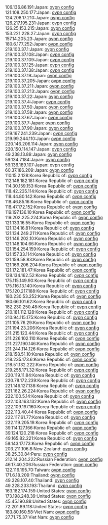 106.136.86.191:Japan: [ovpn config](vpn/106_136_86_191.ovpn)  
121.108.250.177:Japan: [ovpn config](vpn/121_108_250_177.ovpn)  
124.208.17.210:Japan: [ovpn config](vpn/124_208_17_210.ovpn)  
126.217.195.231:Japan: [ovpn config](vpn/126_217_195_231.ovpn)  
126.25.153.215:Japan: [ovpn config](vpn/126_25_153_215.ovpn)  
153.221.228.27:Japan: [ovpn config](vpn/153_221_228_27.ovpn)  
157.14.205.23:Japan: [ovpn config](vpn/157_14_205_23.ovpn)  
180.6.177.252:Japan: [ovpn config](vpn/180_6_177_252.ovpn)  
219.100.37.1:Japan: [ovpn config](vpn/219_100_37_1.ovpn)  
219.100.37.108:Japan: [ovpn config](vpn/219_100_37_108.ovpn)  
219.100.37.109:Japan: [ovpn config](vpn/219_100_37_109.ovpn)  
219.100.37.125:Japan: [ovpn config](vpn/219_100_37_125.ovpn)  
219.100.37.138:Japan: [ovpn config](vpn/219_100_37_138.ovpn)  
219.100.37.19:Japan: [ovpn config](vpn/219_100_37_19.ovpn)  
219.100.37.205:Japan: [ovpn config](vpn/219_100_37_205.ovpn)  
219.100.37.211:Japan: [ovpn config](vpn/219_100_37_211.ovpn)  
219.100.37.213:Japan: [ovpn config](vpn/219_100_37_213.ovpn)  
219.100.37.22:Japan: [ovpn config](vpn/219_100_37_22.ovpn)  
219.100.37.4:Japan: [ovpn config](vpn/219_100_37_4.ovpn)  
219.100.37.50:Japan: [ovpn config](vpn/219_100_37_50.ovpn)  
219.100.37.58:Japan: [ovpn config](vpn/219_100_37_58.ovpn)  
219.100.37.67:Japan: [ovpn config](vpn/219_100_37_67.ovpn)  
219.100.37.7:Japan: [ovpn config](vpn/219_100_37_7.ovpn)  
219.100.37.90:Japan: [ovpn config](vpn/219_100_37_90.ovpn)  
219.167.241.239:Japan: [ovpn config](vpn/219_167_241_239.ovpn)  
219.99.244.110:Japan: [ovpn config](vpn/219_99_244_110.ovpn)  
220.146.206.114:Japan: [ovpn config](vpn/220_146_206_114.ovpn)  
220.150.114.147:Japan: [ovpn config](vpn/220_150_114_147.ovpn)  
49.238.13.89:Japan: [ovpn config](vpn/49_238_13_89.ovpn)  
59.134.7.184:Japan: [ovpn config](vpn/59_134_7_184.ovpn)  
59.136.189.107:Japan: [ovpn config](vpn/59_136_189_107.ovpn)  
60.37.186.209:Japan: [ovpn config](vpn/60_37_186_209.ovpn)  
110.15.2.128:Korea Republic of: [ovpn config](vpn/110_15_2_128.ovpn)  
112.148.182.181:Korea Republic of: [ovpn config](vpn/112_148_182_181.ovpn)  
114.30.159.153:Korea Republic of: [ovpn config](vpn/114_30_159_153.ovpn)  
118.42.235.114:Korea Republic of: [ovpn config](vpn/118_42_235_114.ovpn)  
118.44.80.142:Korea Republic of: [ovpn config](vpn/118_44_80_142.ovpn)  
118.46.85.16:Korea Republic of: [ovpn config](vpn/118_46_85_16.ovpn)  
118.47.172.152:Korea Republic of: [ovpn config](vpn/118_47_172_152.ovpn)  
119.197.136.10:Korea Republic of: [ovpn config](vpn/119_197_136_10.ovpn)  
119.202.225.224:Korea Republic of: [ovpn config](vpn/119_202_225_224.ovpn)  
121.133.16.55:Korea Republic of: [ovpn config](vpn/121_133_16_55.ovpn)  
121.134.16.81:Korea Republic of: [ovpn config](vpn/121_134_16_81.ovpn)  
121.134.249.211:Korea Republic of: [ovpn config](vpn/121_134_249_211.ovpn)  
121.146.202.10:Korea Republic of: [ovpn config](vpn/121_146_202_10.ovpn)  
121.148.104.66:Korea Republic of: [ovpn config](vpn/121_148_104_66.ovpn)  
121.154.254.159:Korea Republic of: [ovpn config](vpn/121_154_254_159.ovpn)  
121.157.33.114:Korea Republic of: [ovpn config](vpn/121_157_33_114.ovpn)  
121.159.58.83:Korea Republic of: [ovpn config](vpn/121_159_58_83.ovpn)  
121.169.206.204:Korea Republic of: [ovpn config](vpn/121_169_206_204.ovpn)  
121.172.181.47:Korea Republic of: [ovpn config](vpn/121_172_181_47.ovpn)  
128.134.162.52:Korea Republic of: [ovpn config](vpn/128_134_162_52.ovpn)  
175.115.149.90:Korea Republic of: [ovpn config](vpn/175_115_149_90.ovpn)  
175.116.13.140:Korea Republic of: [ovpn config](vpn/175_116_13_140.ovpn)  
175.120.217.188:Korea Republic of: [ovpn config](vpn/175_120_217_188.ovpn)  
180.230.53.252:Korea Republic of: [ovpn config](vpn/180_230_53_252.ovpn)  
180.66.101.62:Korea Republic of: [ovpn config](vpn/180_66_101_62.ovpn)  
182.230.250.48:Korea Republic of: [ovpn config](vpn/182_230_250_48.ovpn)  
210.181.112.128:Korea Republic of: [ovpn config](vpn/210_181_112_128.ovpn)  
210.94.115.175:Korea Republic of: [ovpn config](vpn/210_94_115_175.ovpn)  
211.105.76.29:Korea Republic of: [ovpn config](vpn/211_105_76_29.ovpn)  
211.194.23.206:Korea Republic of: [ovpn config](vpn/211_194_23_206.ovpn)  
211.215.123.44:Korea Republic of: [ovpn config](vpn/211_215_123_44.ovpn)  
211.226.102.110:Korea Republic of: [ovpn config](vpn/211_226_102_110.ovpn)  
211.227.190.146:Korea Republic of: [ovpn config](vpn/211_227_190_146.ovpn)  
211.244.114.126:Korea Republic of: [ovpn config](vpn/211_244_114_126.ovpn)  
218.158.51.10:Korea Republic of: [ovpn config](vpn/218_158_51_10.ovpn)  
218.235.173.6:Korea Republic of: [ovpn config](vpn/218_235_173_6.ovpn)  
218.51.132.222:Korea Republic of: [ovpn config](vpn/218_51_132_222.ovpn)  
219.255.171.32:Korea Republic of: [ovpn config](vpn/219_255_171_32.ovpn)  
220.119.11.84:Korea Republic of: [ovpn config](vpn/220_119_11_84.ovpn)  
220.78.172.239:Korea Republic of: [ovpn config](vpn/220_78_172_239.ovpn)  
221.146.127.138:Korea Republic of: [ovpn config](vpn/221_146_127_138.ovpn)  
221.162.26.224:Korea Republic of: [ovpn config](vpn/221_162_26_224.ovpn)  
222.100.5.14:Korea Republic of: [ovpn config](vpn/222_100_5_14.ovpn)  
222.103.163.132:Korea Republic of: [ovpn config](vpn/222_103_163_132.ovpn)  
222.109.197.160:Korea Republic of: [ovpn config](vpn/222_109_197_160.ovpn)  
222.113.40.44:Korea Republic of: [ovpn config](vpn/222_113_40_44.ovpn)  
222.117.61.77:Korea Republic of: [ovpn config](vpn/222_117_61_77.ovpn)  
222.119.205.19:Korea Republic of: [ovpn config](vpn/222_119_205_19.ovpn)  
39.114.127.166:Korea Republic of: [ovpn config](vpn/39_114_127_166.ovpn)  
39.124.120.218:Korea Republic of: [ovpn config](vpn/39_124_120_218.ovpn)  
49.165.82.221:Korea Republic of: [ovpn config](vpn/49_165_82_221.ovpn)  
58.143.17.173:Korea Republic of: [ovpn config](vpn/58_143_17_173.ovpn)  
203.211.106.8:New Zealand: [ovpn config](vpn/203_211_106_8.ovpn)  
38.25.30.84:Peru: [ovpn config](vpn/38_25_30_84.ovpn)  
212.14.204.222:Russian Federation: [ovpn config](vpn/212_14_204_222.ovpn)  
46.17.40.206:Russian Federation: [ovpn config](vpn/46_17_40_206.ovpn)  
122.116.195.70:Taiwan: [ovpn config](vpn/122_116_195_70.ovpn)  
171.6.18.209:Thailand: [ovpn config](vpn/171_6_18_209.ovpn)  
49.228.107.40:Thailand: [ovpn config](vpn/49_228_107_40.ovpn)  
49.228.233.193:Thailand: [ovpn config](vpn/49_228_233_193.ovpn)  
163.182.174.159:United States: [ovpn config](vpn/163_182_174_159.ovpn)  
173.198.248.39:United States: [ovpn config](vpn/173_198_248_39.ovpn)  
45.45.190.88:United States: [ovpn config](vpn/45_45_190_88.ovpn)  
72.201.89.118:United States: [ovpn config](vpn/72_201_89_118.ovpn)  
183.80.160.58:Viet Nam: [ovpn config](vpn/183_80_160_58.ovpn)  
27.71.75.37:Viet Nam: [ovpn config](vpn/27_71_75_37.ovpn)  
